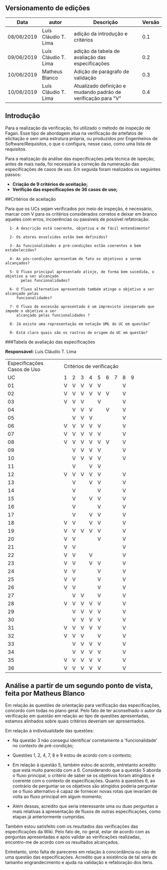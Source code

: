 ## Versionamento de edições
| Data       | autor               | Descrição                        | Versão |
|------------|---------------------|----------------------------------|--------|
| 08/06/2019 | Luís Cláudio T. Lima| adição da introdução e critérios | 0.1    |
| 09/06/2019 | Luís Cláudio T. Lima| adição da tabela de avaliação das especificações | 0.2 |
| 10/06/2019 | Matheus Blanco | Adição de parágrafo de validação | 0.3 |
| 10/06/2019 | Luís Cláudio T. Lima | Atualizado definição e mudando padrão de verificação para "V"| 0.4 |

## Introdução

Para a realização da verificação, foi utilizado o método de inspeção de Fagan. Esse tipo de abordagem atua na verificação de artefatos de elicitação e sem uma estrutura própria, ou produzidos por Engenheiros de Software/Requisitos, o que o configura, nesse caso, como uma lista de requisitos.

Para a realização da análise das especificações pela técnica de ispeção, antes de mais nada, foi necessária a correção da numeração das especificações de casos de uso. Em seguida foram realizados os seguintes passos:

* **Criação de 9 critérios de aceitação;**
* **Verifição das especificações de 36 casos de uso;**

##Critérios de aceitação

Para que os UCs sejam verificados por meio de inspeção, é necessário, marcar com V para os critérios considerados corretos e deixar em branco aqueles com erros, incoerências ou passiveis de possível refatoração:
~~~text
  1- A descrição está coerente, objetiva e de fácil entendimento?

  2- Os atores envolvidos estão bem definidos?

  3- As funcionalidades e pré-condições estão coerentes e bem estabelecidas?

  4- As pós-condições apresentam de fato os objetivos a serem alcançados?

  5- O fluxo principal apresentado atinje, de forma bem sucedida, o objetivo a ser alcançado
       pelas funcionalidades?

  6- O fluxo alternativo apresentado também atinge o objetivo a ser alcançado pelas 
     funcionalidades?

  7- O fluxo de excessão apresentado é um imprevisto inesperado que impede o objetivo a ser
     alcançado pelas funcionalidades ?

  8- Já existe uma representação em notação UML do UC em questão?

  9- Está claro quais são os rastros de origem do UC em questão?
~~~

###Tabela de avaliação das especificações

**Responsável:** Luís Cláudio T. Lima  

<table>
    <tr>
        <td>
            Especificações Casos de Uso
        </td>
        <td colspan="8">
            Critérios de verificação
        </td>
        <td> </td>
        <td> </td>
        <td> </td>
        <td> </td>
        <td> </td>
    </tr>
    <tr>
        <td>UC</td>
        <td>1</td>
        <td>2</td>
        <td>3</td>
        <td>4</td>
        <td>5</td>
        <td>6</td>
        <td>7</td>
        <td>8</td>
        <td>9</td>
        <td></td>
        <td></td>
        <td></td>
        <td></td>
    </tr>
    <tr>
        <td>01</td>
        <td>V</td>
        <td>V</td>
        <td>V</td>
        <td>V</td>
        <td>V</td>
        <td></td>
        <td></td>
        <td>V</td>
        <td></td>
        <td></td>
        <td></td>
        <td></td>
        <td></td>
    </tr>
    <tr>
        <td>02</td>
        <td>V</td>
        <td>V</td>
        <td>V</td>
        <td>V</td>
        <td>V</td>
        <td>V</td>
        <td></td>
        <td>V</td>
        <td></td>
        <td></td>
        <td></td>
        <td></td>
        <td></td>
    </tr>
    <tr>
        <td>03</td>
        <td>V</td>
        <td>V</td>
        <td>V</td>
        <td></td>
        <td>V</td>
        <td></td>
        <td></td>
        <td>V</td>
        <td></td>
        <td></td>
        <td></td>
        <td></td>
        <td></td>
    </tr>   
    <tr>
        <td>04</td>
        <td></td>
        <td>V</td>
        <td>V</td>
        <td>V</td>
        <td></td>
        <td>V</td>
        <td></td>
        <td>V</td>
        <td></td>
        <td></td>
        <td></td>
        <td></td>
        <td></td>
    </tr>
    <tr>
        <td>05</td>
        <td></td>
        <td>V</td>
        <td>V</td>
        <td>V</td>
        <td></td>
        <td></td>
        <td></td>
        <td>V</td>
        <td></td>
        <td></td>
        <td></td>
        <td></td>
        <td></td>
    </tr> 
    <tr>
        <td>06</td>
        <td>V</td>
        <td>V</td>
        <td>V</td>
        <td>V</td>
        <td>V</td>
        <td></td>
        <td></td>
        <td>V</td>
        <td></td>
        <td></td>
        <td></td>
        <td></td>
        <td></td>
    </tr> 
    <tr>
        <td>07</td>
        <td>V</td>
        <td>V</td>
        <td>V</td>
        <td>V</td>
        <td>V</td>
        <td></td>
        <td></td>
        <td>V</td>
        <td></td>
        <td></td>
        <td></td>
        <td></td>
        <td></td>
    </tr>
    <tr>
        <td>08</td>
        <td>V</td>
        <td>V</td>
        <td>V</td>
        <td>V</td>
        <td>V</td>
        <td>V</td>
        <td></td>
        <td>V</td>
        <td></td>
        <td></td>
        <td></td>
        <td></td>
        <td></td>
    </tr> 
    <tr>
        <td>09</td>
        <td></td>
        <td>V</td>
        <td>V</td>
        <td>V</td>
        <td>V</td>
        <td></td>
        <td></td>
        <td>V</td>
        <td></td>
        <td></td>
        <td></td>
        <td></td>
        <td></td>
    </tr> 
    <tr>
        <td>10</td>
        <td></td>
        <td>V</td>
        <td>V</td>
        <td>V</td>
        <td>V</td>
        <td></td>
        <td></td>
        <td>V</td>
        <td></td>
        <td></td>
        <td></td>
        <td></td>
        <td></td>
    </tr> 
    <tr>
        <td>11</td>
        <td></td>
        <td>V</td>
        <td></td>
        <td>V</td>
        <td>V</td>
        <td></td>
        <td></td>
        <td></td>
        <td></td>
        <td></td>
        <td></td>
        <td></td>
        <td></td>
    </tr> 
    <tr>
        <td>12</td>
        <td>V</td>
        <td>V</td>
        <td>V</td>
        <td>V</td>
        <td>V</td>
        <td></td>
        <td></td>
        <td>V</td>
        <td></td>
        <td></td>
        <td></td>
        <td></td>
        <td></td>
    </tr> 
    <tr>
        <td>13</td>
        <td></td>
        <td>V</td>
        <td></td>
        <td>V</td>
        <td>V</td>
        <td></td>
        <td></td>
        <td>V</td>
        <td></td>
        <td></td>
        <td></td>
        <td></td>
        <td></td>
    </tr> 
    <tr>
        <td>14</td>
        <td></td>
        <td>V</td>
        <td></td>
        <td></td>
        <td>V</td>
        <td></td>
        <td></td>
        <td>V</td>
        <td></td>
        <td></td>
        <td></td>
        <td></td>
        <td></td>
    </tr> 
    <tr>
        <td>15</td>
        <td></td>
        <td>V</td>
        <td></td>
        <td>V</td>
        <td>V</td>
        <td></td>
        <td></td>
        <td>V</td>
        <td></td>
        <td></td>
        <td></td>
        <td></td>
        <td></td>
    </tr> 
    <tr>
        <td>16</td>
        <td></td>
        <td>V</td>
        <td></td>
        <td></td>
        <td>V</td>
        <td></td>
        <td></td>
        <td>V</td>
        <td></td>
        <td></td>
        <td></td>
        <td></td>
        <td></td>
    </tr> 
    <tr>
        <td>17</td>
        <td></td>
        <td>V</td>
        <td></td>
        <td>V</td>
        <td>V</td>
        <td></td>
        <td></td>
        <td>V</td>
        <td></td>
        <td></td>
        <td></td>
        <td></td>
        <td></td>
    </tr> 
    <tr>
        <td>18</td>
        <td>V</td>
        <td>V</td>
        <td></td>
        <td>V</td>
        <td>V</td>
        <td></td>
        <td></td>
        <td>V</td>
        <td></td>
        <td></td>
        <td></td>
        <td></td>
        <td></td>
    </tr> 
    <tr>
        <td>19</td>
        <td>V</td>
        <td>V</td>
        <td>V</td>
        <td>V</td>
        <td>V</td>
        <td></td>
        <td></td>
        <td>V</td>
        <td></td>
        <td></td>
        <td></td>
        <td></td>
        <td></td>
    </tr> 
    <tr>
        <td>20</td>
        <td>V</td>
        <td>V</td>
        <td></td>
        <td></td>
        <td>V</td>
        <td></td>
        <td></td>
        <td>V</td>
        <td></td>
        <td></td>
        <td></td>
        <td></td>
        <td></td>
    </tr> 
    <tr>
        <td>21</td>
        <td>V</td>
        <td>V</td>
        <td></td>
        <td></td>
        <td></td>
        <td></td>
        <td></td>
        <td>V</td>
        <td></td>
        <td></td>
        <td></td>
        <td></td>
        <td></td>
    </tr> 
    <tr>
        <td>22</td>
        <td>V</td>
        <td>V</td>
        <td></td>
        <td>V</td>
        <td></td>
        <td></td>
        <td></td>
        <td>V</td>
        <td></td>
        <td></td>
        <td></td>
        <td></td>
        <td></td>
    </tr> 
    <tr>
        <td>23</td>
        <td>V</td>
        <td>V</td>
        <td></td>
        <td>V</td>
        <td>V</td>
        <td></td>
        <td></td>
        <td>V</td>
        <td></td>
        <td></td>
        <td></td>
        <td></td>
        <td></td>
    </tr> 
    <tr>
        <td>24</td>
        <td>V</td>
        <td>V</td>
        <td></td>
        <td></td>
        <td>V</td>
        <td></td>
        <td></td>
        <td>V</td>
        <td></td>
        <td></td>
        <td></td>
        <td></td>
        <td></td>
    </tr> 
    <tr>
        <td>25</td>
        <td>V</td>
        <td>V</td>
        <td></td>
        <td></td>
        <td>V</td>
        <td></td>
        <td></td>
        <td>V</td>
        <td></td>
        <td></td>
        <td></td>
        <td></td>
        <td></td>
    </tr> 
    <tr>
        <td>26</td>
        <td>V</td>
        <td>V</td>
        <td></td>
        <td></td>
        <td>V</td>
        <td></td>
        <td></td>
        <td>V</td>
        <td></td>
        <td></td>
        <td></td>
        <td></td>
        <td></td>
    </tr> 
    <tr>
        <td>27</td>
        <td></td>
        <td>V</td>
        <td>V</td>
        <td></td>
        <td>V</td>
        <td></td>
        <td></td>
        <td>V</td>
        <td></td>
        <td></td>
        <td></td>
        <td></td>
        <td></td>
    </tr> 
    <tr>
        <td>28</td>
        <td>V</td>
        <td>V</td>
        <td>V</td>
        <td>V</td>
        <td>V</td>
        <td></td>
        <td></td>
        <td>V</td>
        <td></td>
        <td></td>
        <td></td>
        <td></td>
        <td></td>
    </tr> 
    <tr>
        <td>29</td>
        <td></td>
        <td>V</td>
        <td>V</td>
        <td>V</td>
        <td>V</td>
        <td></td>
        <td></td>
        <td>V</td>
        <td></td>
        <td></td>
        <td></td>
        <td></td>
        <td></td>
    </tr>
    <tr>
        <td>30</td>
        <td></td>
        <td>V</td>
        <td>V</td>
        <td>V</td>
        <td>V</td>
        <td></td>
        <td></td>
        <td>V</td>
        <td></td>
        <td></td>
        <td></td>
        <td></td>
        <td></td>
    </tr>     
    <tr>
        <td>31</td>
        <td>V</td>
        <td>V</td>
        <td>V</td>
        <td>V</td>
        <td>V</td>
        <td></td>
        <td></td>
        <td>V</td>
        <td></td>
        <td></td>
        <td></td>
        <td></td>
        <td></td>
    </tr>
    <tr>
        <td>32</td>
        <td>V</td>
        <td>V</td>
        <td>V</td>
        <td></td>
        <td>V</td>
        <td></td>
        <td></td>
        <td>V</td>
        <td></td>
        <td></td>
        <td></td>
        <td></td>
        <td></td>
    </tr>
    <tr>
        <td>33</td>
        <td></td>
        <td>V</td>
        <td>V</td>
        <td>V</td>
        <td>V</td>
        <td></td>
        <td></td>
        <td>V</td>
        <td></td>
        <td></td>
        <td></td>
        <td></td>
        <td></td>
    </tr> 
    <tr>
        <td>34</td>
        <td></td>
        <td>V</td>
        <td>V</td>
        <td>V</td>
        <td>V</td>
        <td></td>
        <td></td>
        <td>V</td>
        <td></td>
        <td></td>
        <td></td>
        <td></td>
        <td></td>
    </tr>
    <tr>
        <td>35</td>
        <td>V</td>
        <td>V</td>
        <td>V</td>
        <td>V</td>
        <td>V</td>
        <td></td>
        <td></td>
        <td>V</td>
        <td></td>
        <td></td>
        <td></td>
        <td></td>
        <td></td>
    </tr>
    <tr>
        <td>36</td>
        <td>V</td>
        <td>V</td>
        <td>V</td>
        <td>V</td>
        <td>V</td>
        <td></td>
        <td></td>
        <td>V</td>
        <td></td>
        <td></td>
        <td></td>
        <td></td>
        <td></td>
    </tr>
</table>

## Análise a partir de um segundo ponto de vista, feita por Matheus Blanco

Em relação às questões de orientação para verificação das especificações, concordo com todas no plano geral. Pelo fato de ter aconselhado o autor da verificação em questão em relação ao tipo de questões apresentadas, estamos alinhados sobre quais  critérios deveriam ser apresentados.

Em relação à individualidade das questões:

- Na questão 3 não consegui identificar corretamente a 'funcionalidade' no contexto de pré-condição;

- Questões 1, 2, 4, 7, 8 e 9 estou de acordo com o contexto;

- Em relação à questão 5, também estou de acordo, entretanto acredito que está muito parecida com a 6. Considerando que a questão 5 aborda o fluxo principal, o critério de saber se os objetivos foram atingidos é coerente com o contexto de especificações. Quanto à questões 6, ao contrário de perguntar se os objetivos são atingidos poderia perguntar se o fluxo alternativo é capaz de fornecer novas rotas que levariam de volta ao fluxo principal em algum momento;

- Além dessas, acredito que seria interessante uma ou duas perguntas a mais relativas à apresentação de fluxos de outras especificações, como etapas já anteriormente cumpridas.

Também estou satisfeito com os resultados das verificações das especificações da Wiki. Pelo fato de, no geral, estar de acordo com as perguntas apresentadas e após validar as verificações realizadas, encontro-me de acordo com os resultados alcançados.

Entretanto, sinto falta de pareceres em relação à concordância ou não de uma questão das especificações. Acredito que a existência de tal seria de tamanho engrandecimento e ajuda na validação e refatoração dos itens.
